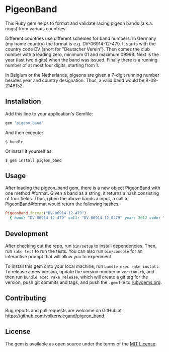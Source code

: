 # PigeonBand

This Ruby gem helps to format and validate racing pigeon bands (a.k.a. rings) from various countries.

Different countries use different schemes for band numbers. In Germany (my home country) the format
is e.g. DV-06914-12-479. It starts with the country code DV (short for "Deutscher Verein").
Then comes the club number with a leading zero, minimum 01 and maximum 09999.
Next is the year (last two digits) when the band was issued. Finally there is a running number of
at most four digits, starting from 1.

In Belgium or the Netherlands, pigeons are given a 7-digit running number besides year and country
designation. Thus, a valid band would be B-08-2148152.

## Installation

Add this line to your application's Gemfile:

```ruby
gem 'pigeon_band'
```

And then execute:

    $ bundle

Or install it yourself as:

    $ gem install pigeon_band

## Usage

After loading the pigeon_band gem, there is a new object PigeonBand with one method #format.
Given a band as a string, it returns a hash consisting of four fields. Thus, giben the
above bands a input, a call to PigeonBand#format would return the following hashes:

```ruby
PigeonBand.format("DV-06914-12-479")
  { band: "DV-06914-12-479" coll: "DV-06914-12-0479" year: 2012 code: "DE" }
```
## Development

After checking out the repo, run `bin/setup` to install dependencies. Then, run `rake test` to run the tests. You can also run `bin/console` for an interactive prompt that will allow you to experiment.

To install this gem onto your local machine, run `bundle exec rake install`. To release a new version, update the version number in `version.rb`, and then run `bundle exec rake release`, which will create a git tag for the version, push git commits and tags, and push the `.gem` file to [rubygems.org](https://rubygems.org).

## Contributing

Bug reports and pull requests are welcome on GitHub at https://github.com/volkerwiegand/pigeon_band.


## License

The gem is available as open source under the terms of the [MIT License](http://opensource.org/licenses/MIT).

